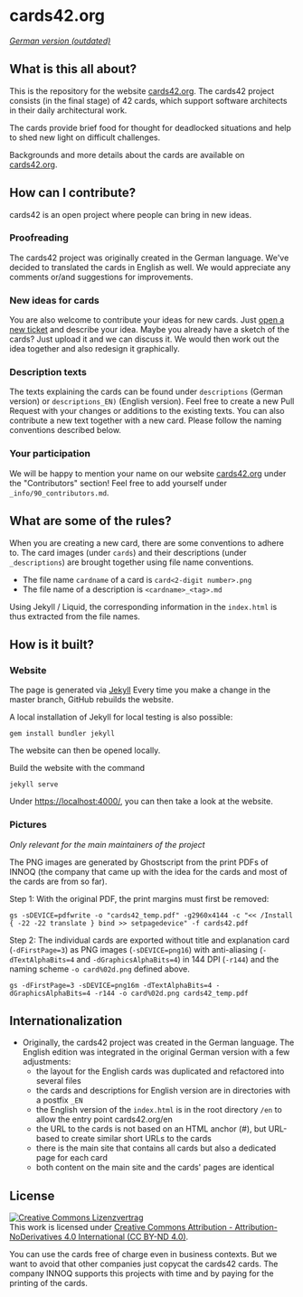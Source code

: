 # cards42.org

*[German version (outdated)](README_de.md)*

## What is this all about?

This is the repository for the website [cards42.org](https://cards42.org). The cards42 project consists (in the final stage) of 42 cards, which support software architects in their daily architectural work.

The cards provide brief food for thought for deadlocked situations and help to shed new light on difficult challenges.

Backgrounds and more details about the cards are available on [cards42.org](https://cards42.org).

## How can I contribute?

cards42 is an open project where people can bring in new ideas.


### Proofreading

The cards42 project was originally created in the German language.
We've decided to translated the cards in English as well.
We would appreciate any comments or/and suggestions for improvements.

### New ideas for cards

You are also welcome to contribute your ideas for new cards.
Just [open a new ticket](https://github.com/innoq/cards42org_en/issues/new) and describe your idea.
Maybe you already have a sketch of the cards?
Just upload it and we can discuss it.
We would then work out the idea together and also redesign it graphically.

### Description texts

The texts explaining the cards can be found under `descriptions` (German version) or `descriptions_EN)` (English version).
Feel free to create a new Pull Request with your changes or additions to the existing texts.
You can also contribute a new text together with a new card.
Please follow the naming conventions described below.

### Your participation

We will be happy to mention your name on our website [cards42.org](https://cards42.org) under the "Contributors" section!
Feel free to add yourself under `_info/90_contributors.md`.

## What are some of the rules?

When you are creating a new card, there are some conventions to adhere to.
The card images (under `cards`) and their descriptions (under `_descriptions`) are brought together using file name conventions.

* The file name `cardname` of a card is `card<2-digit number>.png`
* The file name of a description is `<cardname>_<tag>.md`

Using Jekyll / Liquid, the corresponding information in the `index.html` is thus extracted from the file names.

## How is it built?

### Website

The page is generated via [Jekyll](https://jekyllrb.com/)
Every time you make a change in the master branch, GitHub rebuilds the website.

A local installation of Jekyll for local testing is also possible:

```
gem install bundler jekyll
```

The website can then be opened locally.

Build the website with the command

```
jekyll serve
```

Under <https://localhost:4000/>, you can then take a look at the website.

### Pictures

_Only relevant for the main maintainers of the project_

The PNG images are generated by Ghostscript from the print PDFs of INNOQ (the company that came up with the idea for the cards and most of the cards are from so far).

Step 1: With the original PDF, the print margins must first be removed:

```
gs -sDEVICE=pdfwrite -o "cards42_temp.pdf" -g2960x4144 -c "<< /Install { -22 -22 translate } bind >> setpagedevice" -f cards42.pdf
```

Step 2: The individual cards are exported without title and explanation card (`-dFirstPage=3`) as PNG images (`-sDEVICE=png16`) with anti-aliasing (`-dTextAlphaBits=4` and `-dGraphicsAlphaBits=4`) in 144 DPI (`-r144`) and the naming scheme `-o card%02d.png` defined above.

```
gs -dFirstPage=3 -sDEVICE=png16m -dTextAlphaBits=4 -dGraphicsAlphaBits=4 -r144 -o card%02d.png cards42_temp.pdf
```

## Internationalization

* Originally, the cards42 project was created in the German language. The English edition was integrated in the original German version with a few adjustments:
  * the layout for the English cards was duplicated and refactored into several files
  * the cards and descriptions for English version are in directories with a postfix `_EN`
  * the English version of the `index.html` is in the root directory `/en` to allow the entry point cards42.org/en
  * the URL to the cards is not based on an HTML anchor (#), but URL-based to create similar short URLs to the cards
  * there is the main site that contains all cards but also a dedicated page for each card
  * both content on the main site and the cards' pages are identical

## License

<a rel="license" href="http://creativecommons.org/licenses/by-nd/4.0/"><img alt="Creative Commons Lizenzvertrag" style="border-width:0" src="https://i.creativecommons.org/l/by-nd/4.0/88x31.png" /></a><br />This work is licensed under <a rel="license" href="http://creativecommons.org/licenses/by-nd/4.0/">Creative Commons Attribution - Attribution-NoDerivatives 4.0 International (CC BY-ND 4.0)</a>.

You can use the cards free of charge even in business contexts. But we want to avoid that other companies just copycat the cards42 cards. The company INNOQ supports this projects with time and by paying for the printing of the cards.
